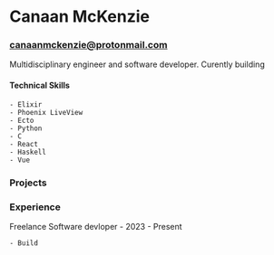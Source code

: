 # Canaan McKenzie
### canaanmckenzie@protonmail.com

Multidisciplinary engineer and software developer. Curently building 

#### Technical Skills

    - Elixir
    - Phoenix LiveView
    - Ecto
    - Python
    - C
    - React
    - Haskell
    - Vue

### Projects

### Experience

Freelance Software devloper - 2023 - Present

    - Build 
